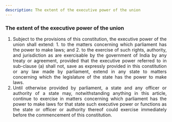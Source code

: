 ```yaml
---
description: The extent of the executive power of the union
---
```


### The extent of the executive power of the union

1. <div style="text-align: justify"> Subject to the provisions of this constitution, the executive power of the union shall extend:
    1. to the matters concerning which parliament has the power to make laws; and
    2. to the exercise of such rights, authority, and jurisdiction as are exercisable by the government of India by any treaty or agreement, provided that the executive power referred to in sub-clause (a) shall not, save as expressly provided in this constitution or any law made by parliament, extend in any state to matters concerning which the legislature of the state has the power to make laws.
2. <div style="text-align: justify"> Until otherwise provided by parliament, a state and any officer or authority of a state may, notwithstanding anything in this article, continue to exercise in matters concerning which parliament has the power to make laws for that state such executive power or functions as the state or officer or authority thereof could exercise immediately before the commencement of this constitution.
